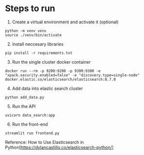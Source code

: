 # Steps to run
1. Create a virtual environment and activate it (optional)

```
python -m venv venv
source ./venv/bin/activate
```

2. Install neccesary libraries
```
pip install -r requirements.txt
```

3. Run the single cluster docker container
```
docker run --rm -p 9200:9200 -p 9300:9300 -e "xpack.security.enabled=false" -e "discovery.type=single-node" docker.elastic.co/elasticsearch/elasticsearch:8.7.0
```

4. Add data into elastic search cluster
```
python add_data.py
```

5. Run the API
```
uvicorn data_search:app
```

6. Run the front-end
```
streamlit run frontend.py
```

Reference:
How to Use Elasticsearch in Python[https://dylancastillo.co/elasticsearch-python/]
